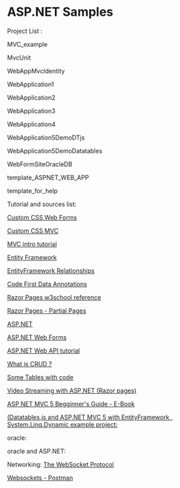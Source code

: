 # ASP.NET Samples

Project List :

MVC_example

MvcUnit

WebAppMvcIdentity

WebApplication1

WebApplication2

WebApplication3

WebApplication4

WebApplication5DemoDTjs

WebApplication5DemoDatatables

WebFormSiteOracleDB

template_ASPNET_WEB_APP

template_for_help

Tutorial and sources list:

[Custom CSS Web Forms](https://learn.microsoft.com/en-us/archive/blogs/rickandy/adding-bundling-and-minification-to-web-forms)

[Custom CSS MVC](https://learn.microsoft.com/en-us/aspnet/mvc/overview/performance/bundling-and-minification)

[MVC intro tutorial](https://learn.microsoft.com/en-us/aspnet/mvc/overview/getting-started/introduction/)

[Entity Framework](https://www.tektutorialshub.com/entity-framework/ef-relationships/#:~:text=Relationships%20%26%20Navigation%20Properties%20in%20Entity%20Framework%201,between%20siblings%20is%20Many%20to%20Many%20relationships.%20)

[EntityFramework Relationships](https://learn.microsoft.com/en-us/ef/ef6/fundamentals/relationships)

[Code First Data Annotations](https://learn.microsoft.com/en-us/ef/ef6/modeling/code-first/data-annotations)

[Razor Pages w3school reference](https://www.w3schools.com/ASp/razor_intro.asp)

[Razor Pages - Partial Pages](https://www.learnrazorpages.com/razor-pages/partial-pages)

[ASP.NET](https://dotnet.microsoft.com/en-us/apps/aspnet)

[ASP.NET Web Forms](https://learn.microsoft.com/en-us/aspnet/web-forms/overview/getting-started/code-editing-in-web-forms-pages)

[ASP.NET Web API tutorial](https://www.tutorialsteacher.com/webapi)

[What is CRUD ?](https://en.wikipedia.org/wiki/Create,_read,_update_and_delete)

[Some Tables with code](https://onaircode.com/javascript-js-datatable-examples/#:~:text=18%2B%20JavaScript%20Datatable%20Design%20Code%20Examples%201%201.,Vuetify%20Responsive%20Datatable%20Code%20Snippet%20...%20%CE%A0%CE%B5%CF%81%CE%B9%CF%83%CF%83%CF%8C%CF%84%CE%B5%CF%81%CE%B1%20%CF%83%CF%84%CE%BF%CE%B9%CF%87%CE%B5%CE%AF%CE%B1)

[Video Streaming with ASP.NET (Razor pages)](https://learn.microsoft.com/en-us/aspnet/web-pages/overview/ui-layouts-and-themes/10-working-with-video)

[ASP NET MVC 5 Begginner's Guide - E-Book](https://www.c-sharpcorner.com/ebooks/Asp-Net-mvc-5-a-beginner-s-guide)

[(Datatables.js and ASP.NET MVC 5 with EntityFramework , System.Linq.Dynamic example project:](https://www.c-sharpcorner.com/article/using-datatables-grid-with-asp-net-mvc/)

oracle:
[](https://docs.oracle.com/en/database/oracle/oracle-database/21/tdddg/preface.html)
[](https://docs.oracle.com/en/database/oracle/oracle-database/21/tdpjd/using-java-with-oracle-database.html)
[](https://www.geeksforgeeks.org/introduction-java-servlets/)

oracle and ASP.NET:

[](https://docs.oracle.com/cd/E11882_01/appdev.112/e10767/using_aspnt.htm#BABBFHIG)

[](https://www.oracle.com/webfolder/technetwork/tutorials/obe/db/12c/r1/appdev/dotnet/aspnet1/BuildingASPNetApps.html#overview)

Networking:
[The WebSocket Protocol](https://www.rfc-editor.org/rfc/rfc6455#section-5.5.1)

[Websockets - Postman](https://quickstarts.postman.com/guide/websockets-node/index.html?index=..%2F..index#0)
